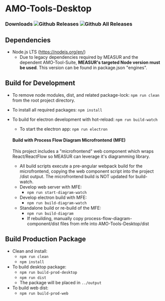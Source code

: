 # AMO-Tools-Desktop
### Downloads  ![Github Releases](https://img.shields.io/github/downloads/ORNL-AMO/AMO-Tools-Desktop/latest/total.svg?label=Current%20Release)  ![Github All Releases](https://img.shields.io/github/downloads/ORNL-AMO/AMO-Tools-Desktop/total.svg?label=All%20Time&colorB=afdffe)

## Dependencies
- Node.js LTS (https://nodejs.org/en/)
    - Due to legacy dependencies required by MEASUR and the dependent AMO-Tool-Suite, **MEASUR's targeted Node version must be used**. This version can be found in package.json "engines".

## Build for Development
- To remove node modules, dist, and related package-lock: `npm run clean` from the root project directory.
- To install all required packages: `npm install`
- To build for electron development with hot-reload: `npm run build-watch`
    - To start the electron app: `npm run electron`

    #### Build with Process Flow Diagram Microfrontend (MFE)
    This project includes a "microfrontend" web component which wraps React/ReactFlow so MEASUR can leverage it's diagramming library.
    - All build scripts execute a pre-angular webpack build for the microfrontend, copying the web component script into the project /dist output. The microfrontend build is NOT updated for build-watch.
    - Develop web server with MFE:
        - `npm run start-diagram-watch`
    - Develop electron build with MFE:
        - `npm run build-diagram-watch`
    - Standalone build or re-build of the MFE:
        - `npm run build-diagram`
        - If rebuilding, manually copy process-flow-diagram-component/dist files from mfe into AMO-Tools-Desktop/dist

## Build Production Package
- Clean and install:
    - `npm run clean`
    - `npm install`
- To build desktop package:
    - `npm run build-prod-desktop` 
    - `npm run dist`
    - The package will be placed in `../output`
- To build web dist:
    - `npm run build-prod-web` 

